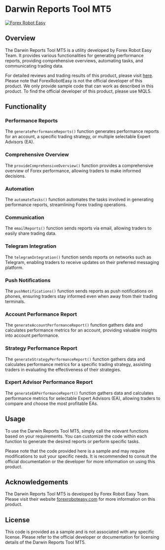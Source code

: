 # Darwin Reports Tool MT5

[![Forex Robot Easy](https://forexroboteasy.com/wp-content/uploads/2021/05/forexroboteasy-logo.png)](https://forexroboteasy.com/forex-robot-review/darwin-reports-tool-mt5-review-of-new-forex-utilitys-performance/)

## Overview

The Darwin Reports Tool MT5 is a utility developed by Forex Robot Easy Team. It provides various functionalities for generating performance reports, providing comprehensive overviews, automating tasks, and communicating trading data.

For detailed reviews and trading results of this product, please visit [here](https://forexroboteasy.com/forex-robot-review/darwin-reports-tool-mt5-review-of-new-forex-utilitys-performance/). Please note that ForexRobotEasy is not the official developer of this product. We only provide sample code that can work as described in this product. To find the official developer of this product, please use MQL5.

## Functionality

### Performance Reports

The `generatePerformanceReports()` function generates performance reports for an account, a specific trading strategy, or multiple selectable Expert Advisors (EA).

### Comprehensive Overview

The `provideComprehensiveOverview()` function provides a comprehensive overview of Forex performance, allowing traders to make informed decisions.

### Automation

The `automateTasks()` function automates the tasks involved in generating performance reports, streamlining Forex trading operations.

### Communication

The `emailReports()` function sends reports via email, allowing traders to easily share trading data.

### Telegram Integration

The `telegramIntegration()` function sends reports on networks such as Telegram, enabling traders to receive updates on their preferred messaging platform.

### Push Notifications

The `pushNotifications()` function sends reports as push notifications on phones, ensuring traders stay informed even when away from their trading terminals.

### Account Performance Report

The `generateAccountPerformanceReport()` function gathers data and calculates performance metrics for an account, providing valuable insights into account performance.

### Strategy Performance Report

The `generateStrategyPerformanceReport()` function gathers data and calculates performance metrics for a specific trading strategy, assisting traders in evaluating the effectiveness of their strategies.

### Expert Advisor Performance Report

The `generateEAPerformanceReport()` function gathers data and calculates performance metrics for selectable Expert Advisors (EA), allowing traders to compare and choose the most profitable EAs.

## Usage

To use the Darwin Reports Tool MT5, simply call the relevant functions based on your requirements. You can customize the code within each function to generate the desired reports or perform specific tasks.

Please note that the code provided here is a sample and may require modifications to suit your specific needs. It is recommended to consult the official documentation or the developer for more information on using this product.

## Acknowledgements

The Darwin Reports Tool MT5 is developed by Forex Robot Easy Team. Please visit their website [forexroboteasy.com](https://forexroboteasy.com/) for more information on this product.

## License

This code is provided as a sample and is not associated with any specific license. Please refer to the official developer or documentation for licensing details of the Darwin Reports Tool MT5.
